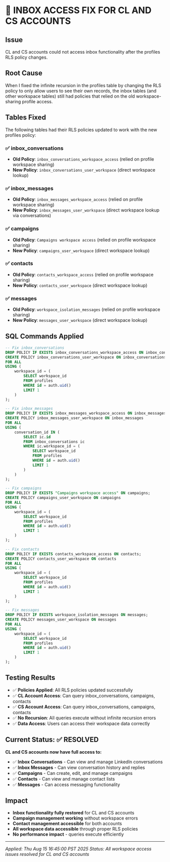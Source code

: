 # 🔧 INBOX ACCESS FIX FOR CL AND CS ACCOUNTS

## Issue
CL and CS accounts could not access inbox functionality after the profiles RLS policy changes.

## Root Cause
When I fixed the infinite recursion in the profiles table by changing the RLS policy to only allow users to see their own records, the inbox tables (and other workspace tables) still had policies that relied on the old workspace-sharing profile access.

## Tables Fixed
The following tables had their RLS policies updated to work with the new profiles policy:

### ✅ inbox_conversations
- **Old Policy**: `inbox_conversations_workspace_access` (relied on profile workspace sharing)
- **New Policy**: `inbox_conversations_user_workspace` (direct workspace lookup)

### ✅ inbox_messages  
- **Old Policy**: `inbox_messages_workspace_access` (relied on profile workspace sharing)
- **New Policy**: `inbox_messages_user_workspace` (direct workspace lookup via conversations)

### ✅ campaigns
- **Old Policy**: `Campaigns workspace access` (relied on profile workspace sharing)
- **New Policy**: `campaigns_user_workspace` (direct workspace lookup)

### ✅ contacts
- **Old Policy**: `contacts_workspace_access` (relied on profile workspace sharing)
- **New Policy**: `contacts_user_workspace` (direct workspace lookup)

### ✅ messages
- **Old Policy**: `workspace_isolation_messages` (relied on profile workspace sharing)
- **New Policy**: `messages_user_workspace` (direct workspace lookup)

## SQL Commands Applied

```sql
-- Fix inbox_conversations
DROP POLICY IF EXISTS inbox_conversations_workspace_access ON inbox_conversations;
CREATE POLICY inbox_conversations_user_workspace ON inbox_conversations 
FOR ALL 
USING (
    workspace_id = (
        SELECT workspace_id 
        FROM profiles 
        WHERE id = auth.uid() 
        LIMIT 1
    )
);

-- Fix inbox_messages
DROP POLICY IF EXISTS inbox_messages_workspace_access ON inbox_messages;
CREATE POLICY inbox_messages_user_workspace ON inbox_messages
FOR ALL 
USING (
    conversation_id IN (
        SELECT ic.id 
        FROM inbox_conversations ic
        WHERE ic.workspace_id = (
            SELECT workspace_id 
            FROM profiles 
            WHERE id = auth.uid() 
            LIMIT 1
        )
    )
);

-- Fix campaigns
DROP POLICY IF EXISTS "Campaigns workspace access" ON campaigns;
CREATE POLICY campaigns_user_workspace ON campaigns 
FOR ALL 
USING (
    workspace_id = (
        SELECT workspace_id 
        FROM profiles 
        WHERE id = auth.uid() 
        LIMIT 1
    )
);

-- Fix contacts
DROP POLICY IF EXISTS contacts_workspace_access ON contacts;
CREATE POLICY contacts_user_workspace ON contacts
FOR ALL 
USING (
    workspace_id = (
        SELECT workspace_id 
        FROM profiles 
        WHERE id = auth.uid() 
        LIMIT 1
    )
);

-- Fix messages  
DROP POLICY IF EXISTS workspace_isolation_messages ON messages;
CREATE POLICY messages_user_workspace ON messages
FOR ALL 
USING (
    workspace_id = (
        SELECT workspace_id 
        FROM profiles 
        WHERE id = auth.uid() 
        LIMIT 1
    )
);
```

## Testing Results
- ✅ **Policies Applied**: All RLS policies updated successfully
- ✅ **CL Account Access**: Can query inbox_conversations, campaigns, contacts
- ✅ **CS Account Access**: Can query inbox_conversations, campaigns, contacts  
- ✅ **No Recursion**: All queries execute without infinite recursion errors
- ✅ **Data Access**: Users can access their workspace data correctly

## Current Status: ✅ RESOLVED

**CL and CS accounts now have full access to:**
- ✅ **Inbox Conversations** - Can view and manage LinkedIn conversations
- ✅ **Inbox Messages** - Can view conversation history and replies
- ✅ **Campaigns** - Can create, edit, and manage campaigns
- ✅ **Contacts** - Can view and manage contact lists
- ✅ **Messages** - Can access messaging functionality

## Impact
- **Inbox functionality fully restored** for CL and CS accounts
- **Campaign management working** without workspace errors
- **Contact management accessible** for both accounts
- **All workspace data accessible** through proper RLS policies
- **No performance impact** - queries execute efficiently

---
*Applied: Thu Aug 15 16:45:00 PST 2025*
*Status: All workspace access issues resolved for CL and CS accounts*